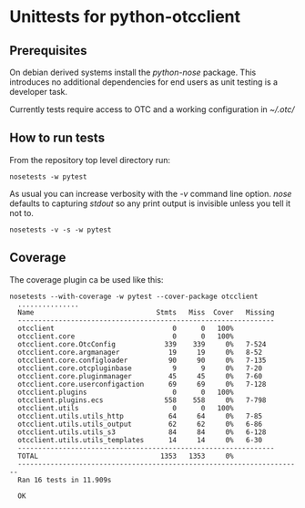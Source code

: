 Unittests for python-otcclient
==============================

Prerequisites
-------------

On debian derived systems install the *python-nose* package. This
introduces no additional dependencies for end users as unit testing
is a developer task.

Currently tests require access to OTC and a working configuration in
*~/.otc/*

How to run tests
----------------

From the repository top level directory run:

	nosetests -w pytest

As usual you can increase verbosity with the *-v* command line option. *nose*
defaults to capturing *stdout* so any print output is invisible unless you tell
it not to.

	nosetests -v -s -w pytest

Coverage
--------

The coverage plugin ca be used like this:

	nosetests --with-coverage -w pytest --cover-package otcclient
	  ...............
	  Name                              Stmts   Miss  Cover   Missing
	  ---------------------------------------------------------------
	  otcclient                             0      0   100%   
	  otcclient.core                        0      0   100%   
	  otcclient.core.OtcConfig            339    339     0%   7-524
	  otcclient.core.argmanager            19     19     0%   8-52
	  otcclient.core.configloader          90     90     0%   7-135
	  otcclient.core.otcpluginbase          9      9     0%   7-20
	  otcclient.core.pluginmanager         45     45     0%   7-60
	  otcclient.core.userconfigaction      69     69     0%   7-128
	  otcclient.plugins                     0      0   100%   
	  otcclient.plugins.ecs               558    558     0%   7-798
	  otcclient.utils                       0      0   100%   
	  otcclient.utils.utils_http           64     64     0%   7-85
	  otcclient.utils.utils_output         62     62     0%   6-86
	  otcclient.utils.utils_s3             84     84     0%   6-128
	  otcclient.utils.utils_templates      14     14     0%   6-30
	  ---------------------------------------------------------------
	  TOTAL                              1353   1353     0%   
	  ----------------------------------------------------------------------
	  Ran 16 tests in 11.909s

	  OK

